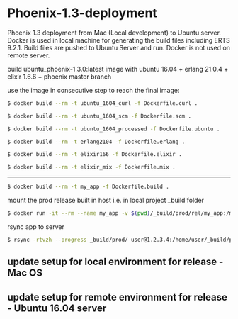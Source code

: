 # Phoenix-1.3-deployment
Phoenix 1.3 deployment from Mac (Local development) to Ubuntu server. Docker is used in local machine for generating the build files including ERTS 9.2.1. Build files are pushed to Ubuntu Server and run. Docker is not used on remote server.

build ubuntu_phoenix-1.3.0:latest image with
ubuntu 16.04 + erlang 21.0.4 + elixir 1.6.6 + phoenix master branch

use the image in consecutive step to reach the final image:

```bash
$ docker build --rm -t ubuntu_1604_curl -f Dockerfile.curl .
```

```bash
$ docker build --rm -t ubuntu_1604_scm -f Dockerfile.scm .
```

```bash
$ docker build --rm -t ubuntu_1604_processed -f Dockerfile.ubuntu .
```

```bash
$ docker build --rm -t erlang2104 -f Dockerfile.erlang .
```

```bash
$ docker build --rm -t elixir166 -f Dockerfile.elixir .
```

```bash
$ docker build --rm -t elixir_mix -f Dockerfile.mix .
```

---

```bash
$ docker build --rm -t my_app -f Dockerfile.build .
```

mount the prod release built in host i.e. in local project _build folder

```bash
$ docker run -it --rm --name my_app -v $(pwd)/_build/prod/rel/my_app:/my_app/_build/prod/rel/my_app my_app
```

rsync app to server

```bash
$ rsync -rtvzh --progress _build/prod/ user@1.2.3.4:/home/user/_build/prod
```

## update setup for local environment for release - Mac OS

## update setup for remote environment for release - Ubuntu 16.04 server
